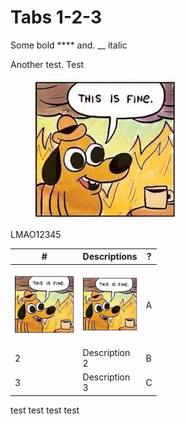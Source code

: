 # Tabs 1-2-3

Some bold \*\*\*\* and. \_\_ italic

Another test. Test

<figure><img src=".gitbook/assets/this is fine.jpeg" alt=""><figcaption></figcaption></figure>

LMAO12345

<table><thead><tr><th width="94.6">#</th><th width="86">Descriptions</th><th>?</th></tr></thead><tbody><tr><td><p></p><p><img src=".gitbook/assets/this is fine.jpeg" alt="" data-size="original"></p></td><td><p></p><p><img src=".gitbook/assets/this is fine.jpeg" alt="" data-size="original"></p></td><td>A</td></tr><tr><td>2</td><td>Description 2</td><td>B</td></tr><tr><td>3</td><td>Description 3</td><td>C</td></tr></tbody></table>

test test test test
